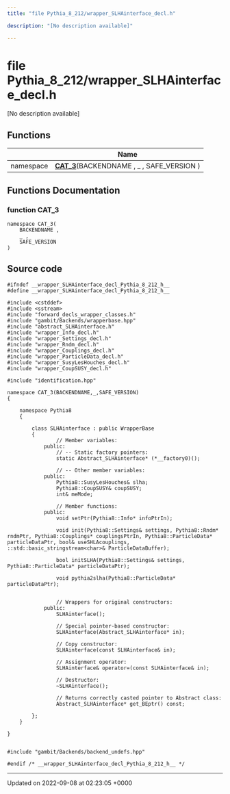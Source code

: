 ```yaml
---
title: "file Pythia_8_212/wrapper_SLHAinterface_decl.h"

description: "[No description available]"

---
```


# file Pythia_8_212/wrapper_SLHAinterface_decl.h

[No description available]

## Functions

|                | Name           |
| -------------- | -------------- |
| namespace | **[CAT_3](/documentation/code/files/wrapper__slhainterface__decl_8h/#function-cat-3)**(BACKENDNAME , _ , SAFE_VERSION ) |


## Functions Documentation

### function CAT_3

```
namespace CAT_3(
    BACKENDNAME ,
    _ ,
    SAFE_VERSION 
)
```




## Source code

```
#ifndef __wrapper_SLHAinterface_decl_Pythia_8_212_h__
#define __wrapper_SLHAinterface_decl_Pythia_8_212_h__

#include <cstddef>
#include <sstream>
#include "forward_decls_wrapper_classes.h"
#include "gambit/Backends/wrapperbase.hpp"
#include "abstract_SLHAinterface.h"
#include "wrapper_Info_decl.h"
#include "wrapper_Settings_decl.h"
#include "wrapper_Rndm_decl.h"
#include "wrapper_Couplings_decl.h"
#include "wrapper_ParticleData_decl.h"
#include "wrapper_SusyLesHouches_decl.h"
#include "wrapper_CoupSUSY_decl.h"

#include "identification.hpp"

namespace CAT_3(BACKENDNAME,_,SAFE_VERSION)
{
    
    namespace Pythia8
    {
        
        class SLHAinterface : public WrapperBase
        {
                // Member variables: 
            public:
                // -- Static factory pointers: 
                static Abstract_SLHAinterface* (*__factory0)();
        
                // -- Other member variables: 
            public:
                Pythia8::SusyLesHouches& slha;
                Pythia8::CoupSUSY& coupSUSY;
                int& meMode;
        
                // Member functions: 
            public:
                void setPtr(Pythia8::Info* infoPtrIn);
        
                void init(Pythia8::Settings& settings, Pythia8::Rndm* rndmPtr, Pythia8::Couplings* couplingsPtrIn, Pythia8::ParticleData* particleDataPtr, bool& useSHLAcouplings, ::std::basic_stringstream<char>& ParticleDataBuffer);
        
                bool initSLHA(Pythia8::Settings& settings, Pythia8::ParticleData* particleDataPtr);
        
                void pythia2slha(Pythia8::ParticleData* particleDataPtr);
        
        
                // Wrappers for original constructors: 
            public:
                SLHAinterface();
        
                // Special pointer-based constructor: 
                SLHAinterface(Abstract_SLHAinterface* in);
        
                // Copy constructor: 
                SLHAinterface(const SLHAinterface& in);
        
                // Assignment operator: 
                SLHAinterface& operator=(const SLHAinterface& in);
        
                // Destructor: 
                ~SLHAinterface();
        
                // Returns correctly casted pointer to Abstract class: 
                Abstract_SLHAinterface* get_BEptr() const;
        
        };
    }
    
}


#include "gambit/Backends/backend_undefs.hpp"

#endif /* __wrapper_SLHAinterface_decl_Pythia_8_212_h__ */
```


-------------------------------

Updated on 2022-09-08 at 02:23:05 +0000
